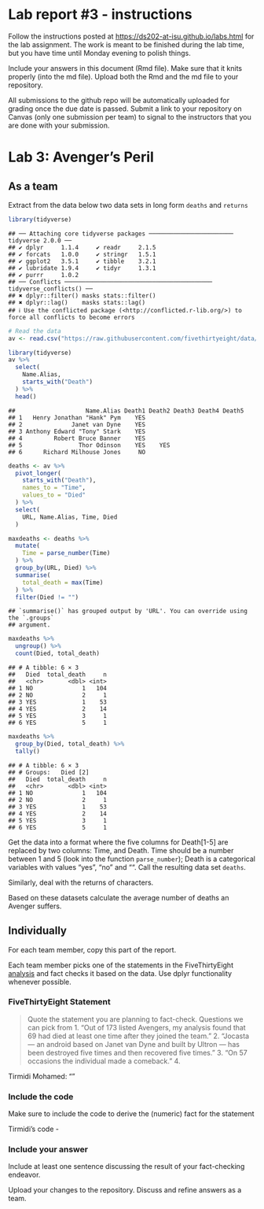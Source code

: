 
<!-- README.md is generated from README.Rmd. Please edit the README.Rmd file -->

# Lab report \#3 - instructions

Follow the instructions posted at
<https://ds202-at-isu.github.io/labs.html> for the lab assignment. The
work is meant to be finished during the lab time, but you have time
until Monday evening to polish things.

Include your answers in this document (Rmd file). Make sure that it
knits properly (into the md file). Upload both the Rmd and the md file
to your repository.

All submissions to the github repo will be automatically uploaded for
grading once the due date is passed. Submit a link to your repository on
Canvas (only one submission per team) to signal to the instructors that
you are done with your submission.

# Lab 3: Avenger’s Peril

## As a team

Extract from the data below two data sets in long form `deaths` and
`returns`

``` r
library(tidyverse)
```

    ## ── Attaching core tidyverse packages ──────────────────────── tidyverse 2.0.0 ──
    ## ✔ dplyr     1.1.4     ✔ readr     2.1.5
    ## ✔ forcats   1.0.0     ✔ stringr   1.5.1
    ## ✔ ggplot2   3.5.1     ✔ tibble    3.2.1
    ## ✔ lubridate 1.9.4     ✔ tidyr     1.3.1
    ## ✔ purrr     1.0.2     
    ## ── Conflicts ────────────────────────────────────────── tidyverse_conflicts() ──
    ## ✖ dplyr::filter() masks stats::filter()
    ## ✖ dplyr::lag()    masks stats::lag()
    ## ℹ Use the conflicted package (<http://conflicted.r-lib.org/>) to force all conflicts to become errors

``` r
# Read the data
av <- read.csv("https://raw.githubusercontent.com/fivethirtyeight/data/master/avengers/avengers.csv", stringsAsFactors = FALSE)

library(tidyverse)
av %>% 
  select(
    Name.Alias,
    starts_with("Death")
  ) %>% 
  head()
```

    ##                    Name.Alias Death1 Death2 Death3 Death4 Death5
    ## 1   Henry Jonathan "Hank" Pym    YES                            
    ## 2              Janet van Dyne    YES                            
    ## 3 Anthony Edward "Tony" Stark    YES                            
    ## 4         Robert Bruce Banner    YES                            
    ## 5                Thor Odinson    YES    YES                     
    ## 6      Richard Milhouse Jones     NO

``` r
deaths <- av %>% 
  pivot_longer(
    starts_with("Death"),
    names_to = "Time",
    values_to = "Died"
  ) %>%
  select(
    URL, Name.Alias, Time, Died
  )

maxdeaths <- deaths %>% 
  mutate(
    Time = parse_number(Time)
  ) %>% 
  group_by(URL, Died) %>% 
  summarise(
    total_death = max(Time)
  ) %>%
  filter(Died != "")
```

    ## `summarise()` has grouped output by 'URL'. You can override using the `.groups`
    ## argument.

``` r
maxdeaths %>% 
  ungroup() %>% 
  count(Died, total_death)
```

    ## # A tibble: 6 × 3
    ##   Died  total_death     n
    ##   <chr>       <dbl> <int>
    ## 1 NO              1   104
    ## 2 NO              2     1
    ## 3 YES             1    53
    ## 4 YES             2    14
    ## 5 YES             3     1
    ## 6 YES             5     1

``` r
maxdeaths %>%
  group_by(Died, total_death) %>%
  tally()
```

    ## # A tibble: 6 × 3
    ## # Groups:   Died [2]
    ##   Died  total_death     n
    ##   <chr>       <dbl> <int>
    ## 1 NO              1   104
    ## 2 NO              2     1
    ## 3 YES             1    53
    ## 4 YES             2    14
    ## 5 YES             3     1
    ## 6 YES             5     1


Get the data into a format where the five columns for Death\[1-5\] are
replaced by two columns: Time, and Death. Time should be a number
between 1 and 5 (look into the function `parse_number`); Death is a
categorical variables with values “yes”, “no” and ““. Call the resulting
data set `deaths`.

Similarly, deal with the returns of characters.

Based on these datasets calculate the average number of deaths an
Avenger suffers.

## Individually

For each team member, copy this part of the report.

Each team member picks one of the statements in the FiveThirtyEight
[analysis](https://fivethirtyeight.com/features/avengers-death-comics-age-of-ultron/)
and fact checks it based on the data. Use dplyr functionality whenever
possible.

### FiveThirtyEight Statement

> Quote the statement you are planning to fact-check. Questions we can
> pick from 1. “Out of 173 listed Avengers, my analysis found that 69
> had died at least one time after they joined the team.” 2. “Jocasta —
> an android based on Janet van Dyne and built by Ultron — has been
> destroyed five times and then recovered five times.” 3. “On 57
> occasions the individual made a comeback.” 4.

Tirmidi Mohamed: “”

### Include the code

Make sure to include the code to derive the (numeric) fact for the
statement

Tirmidi’s code -

### Include your answer

Include at least one sentence discussing the result of your
fact-checking endeavor.

Upload your changes to the repository. Discuss and refine answers as a
team.

